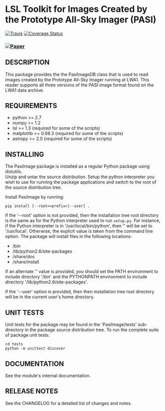 LSL Toolkit for Images Created by the Prototype All-Sky Imager (PASI)
=====================================================================

[![Travis](https://travis-ci.com/lwa-project/pasi_image.svg?branch=master)](https://travis-ci.com/lwa-project/pasi_image.svg?branch=master)  [![Coverage Status](https://coveralls.io/repos/github/lwa-project/pasi_image/badge.svg?branch=master)](https://coveralls.io/github/lwa-project/pasi_image?branch=master)

### [![Paper](https://img.shields.io/badge/arXiv-1503.05150-blue.svg)](https://arxiv.org/abs/1503.05150)

DESCRIPTION
-----------
This package provides the the PasiImageDB class that is used to
read images created by the Prototype All-Sky Imager running at 
LWA1.  This reader supports all three versions of the PASI image
format found on the LWA1 data archive.

REQUIREMENTS
------------
  * python >= 2.7
  * numpy >= 1.2
  * lsl >= 1.3 (required for some of the scripts)
  * matplotlib >= 0.98.3 (required for some of the scripts)
  * astropy >= 2.0 (required for some of the scripts)

INSTALLING
----------
The PasiImage package is installed as a regular Python package using distutils.  
Unzip and untar the source distribution. Setup the python interpreter you 
wish to use for running the package applications and switch to the root of 
the source distribution tree.

Install PasiImage by running:
    
    pip install [--root=<prefix>|--user] .

If the '--root' option is not provided, then the installation tree root directory 
is the same as for the Python interpreter used to run `setup.py`.  For instance, 
if the Python interpreter is in '/usr/local/bin/python', then '<prefix>' will be 
set to '/usr/local'.  Otherwise, the explicit <prefix> value is taken from the 
command line option.  The package will install files in the following locations:
 * <prefix>/bin
 * <prefix>/lib/python2.6/site-packages
 * <prefix>/share/doc
 * <prefix>/share/install

If an alternate '<prefix>' value is provided, you should set the PATH environment 
to include directory '<prefix>/bin' and the PYTHONPATH environment to include 
directory '<prefix>/lib/python2.6/site-packages'.

If the '--user' option is provided, then then installation tree root directory will 
be in the current user's home directory.

UNIT TESTS
----------
Unit tests for the package may be found in the 'PasiImage/tests' sub-directory in 
the package source distribution tree.  To run the complete suite of package unit 
tests:

    cd tests
    python -m unittest discover

DOCUMENTATION
-------------
See the module's internal documentation.

RELEASE NOTES
-------------
See the CHANGELOG for a detailed list of changes and notes.
